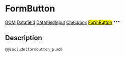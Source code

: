 # FormButton
<span class="inheritance">
<a href="#Documentation/core/dom">DOM</a>
<a class="inheritance" href="#Documentation/elements/datafield">Datafield</a>
<a class="inheritance" href="#Documentation/elements/datafieldinput">DatafieldInput</a>
<a class="inheritance" href="#Documentation/elements/checkbox">Checkbox</a>
<a class="inheritance" href="#Documentation/elements/form/formbutton"><mark>FormButton</mark></a>
</span>
***

## Description

```div-parameter
@@include(formbutton_p.md)
```
